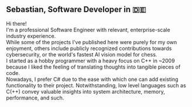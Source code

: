 ## Sebastian, Software Developer in :de:

Hi there!
</br>
I'm a professional Software Engineer with relevant, enterprise-scale industry experience. </br>
While some of the projects I've published here were purely for my own enjoyment, others include publicly recognized contributions towards cybersecurity, or the world's fastest AI vision model for chess.
</br>
I started as a hobby programmer with a heavy focus on C++ in ~2009 because I liked the feeling of translating thoughts into tangible pieces of code.</br>
Nowadays, I prefer C# due to the ease with which one can add existing functionality to their project. Notwithstanding, low level languages such as C(++) convey valuable insights into system architecture, memory, performance, and such.
</br>






<!--
**Sebastian-Br/Sebastian-Br** is a ✨ _special_ ✨ repository because its `README.md` (this file) appears on your GitHub profile.

Here are some ideas to get you started:

- 🔭 I’m currently working on ...
- 🌱 I’m currently learning ...
- 👯 I’m looking to collaborate on ...
- 🤔 I’m looking for help with ...
- 💬 Ask me about ...
- 📫 How to reach me: ...
- 😄 Pronouns: ...
- ⚡ Fun fact: ...
-->
